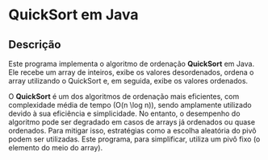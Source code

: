 # QuickSort em Java

## Descrição

Este programa implementa o algoritmo de ordenação **QuickSort** em Java. Ele recebe um array de inteiros, 
exibe os valores desordenados, ordena o array utilizando o QuickSort e, em seguida, exibe os valores ordenados.

O **QuickSort** é um dos algoritmos de ordenação mais eficientes, com complexidade média de tempo 
\(O(n \log n)\), sendo amplamente utilizado devido à sua eficiência e simplicidade. No entanto, 
o desempenho do algoritmo pode ser degradado em casos de arrays já ordenados ou quase ordenados. 
Para mitigar isso, estratégias como a escolha aleatória do pivô podem ser utilizadas. 
Este programa, para simplificar, utiliza um pivô fixo (o elemento do meio do array).

